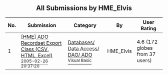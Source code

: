 ﻿<div align="center">

## All Submissions by HME\_Elvis

</div>

No.  | Submission | Category | By   | User Rating
---- | ---------- | -------- | ---- | -----------
1 | [\[HME\] ADO Recordset Export Class \(CSV, HTML, Excel\)<br /><sup>2005-02-26 20:37:20</sup>](https://github.com/Planet-Source-Code/hme-elvis-hme-ado-recordset-export-class-csv-html-excel__1-58842) | [Databases/ Data Access/ DAO/ ADO<br /><sup>Visual Basic</sup>](../ByCategory/databases-data-access-dao-ado__1-6.md) | HME\_Elvis | 4.6 (172 globes from 37 users)
